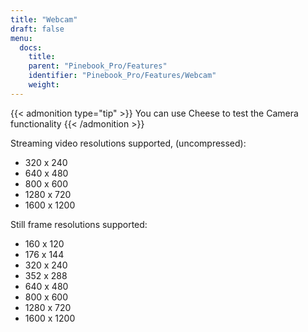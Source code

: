 ```yaml
---
title: "Webcam"
draft: false
menu:
  docs:
    title:
    parent: "Pinebook_Pro/Features"
    identifier: "Pinebook_Pro/Features/Webcam"
    weight:
---
```


{{< admonition type="tip" >}}
You can use Cheese to test the Camera functionality
{{< /admonition >}}

Streaming video resolutions supported, (uncompressed):

* 320 x 240
* 640 x 480
* 800 x 600
* 1280 x 720
* 1600 x 1200

Still frame resolutions supported:

* 160 x 120
* 176 x 144
* 320 x 240
* 352 x 288
* 640 x 480
* 800 x 600
* 1280 x 720
* 1600 x 1200
